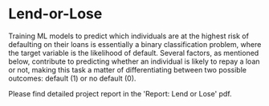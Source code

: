 # Lend-or-Lose
Training ML models to predict which individuals are at the highest risk of defaulting on their loans is essentially a binary classification problem, where the target variable is the likelihood of default. Several factors, as mentioned below, contribute to predicting whether an individual is likely to repay a loan or not, making this task a matter of differentiating between two possible outcomes: default (1) or no default (0).

Please find detailed project report in the 'Report: Lend or Lose' pdf. 
